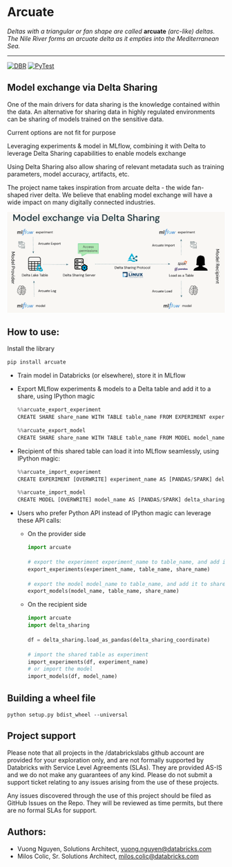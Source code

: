 # Arcuate

*Deltas with a triangular or fan shape are called* **arcuate** *(arc-like) deltas. The Nile River forms an arcuate delta as it empties into the Mediterranean Sea.*
___

[![DBR](https://img.shields.io/badge/DBR-10.4_ML-green)]()
[![PyTest](https://github.com/databricks/arcuate/actions/workflows/pytest.yml/badge.svg?branch=main)](https://github.com/databricks/arcuate/actions/workflows/pytest.yml)

## Model exchange via Delta Sharing

One of the main drivers for data sharing is the knowledge contained within the data. An alternative for sharing data in highly regulated environments can be sharing of models trained on the sensitive data.

Current options are not fit for purpose

Leveraging experiments & model in MLflow, combining it with Delta to leverage Delta Sharing capabilities to enable models exchange

Using Delta Sharing also allow sharing of relevant metadata such as training parameters, model accuracy, artifacts, etc.

The project name takes inspiration from arcuate delta - the wide fan-shaped river delta. We believe that enabling model exchange will have a wide impact on many digitally connected industries.

![How it works](images/model_exchange.png)

## How to use:

Install the library

```python
pip install arcuate
```

- Train model in Databricks (or elsewhere), store it in MLflow
- Export MLflow experiments & models to a Delta table and add it to a share, using IPython magic 
    ```python
    %%arcuate_export_experiment  
    CREATE SHARE share_name WITH TABLE table_name FROM EXPERIMENT experiment_name
    ```

    ```python
    %%arcuate_export_model
    CREATE SHARE share_name WITH TABLE table_name FROM MODEL model_name
    ```
- Recipient of this shared table can load it into MLflow seamlessly, using IPython magic:
    ```python
    %%arcuate_import_experiment
    CREATE EXPERIMENT [OVERWRITE] experiment_name AS [PANDAS/SPARK] delta_sharing_coordinate
    ```

    ```python
    %%arcuate_import_model
    CREATE MODEL [OVERWRITE] model_name AS [PANDAS/SPARK] delta_sharing_coordinate
    ```

- Users who prefer Python API instead of IPython magic can leverage these API calls:

  - On the provider side

    ```python
    import arcuate

    # export the experiment experiment_name to table_name, and add it to share_name
    export_experiments(experiment_name, table_name, share_name)
    
    # export the model model_name to table_name, and add it to share_name
    export_models(model_name, table_name, share_name)    
    ```

  - On the recipient side

    ```python
    import arcuate
    import delta_sharing

    df = delta_sharing.load_as_pandas(delta_sharing_coordinate)
    
    # import the shared table as experiment
    import_experiments(df, experiment_name)
    # or import the model
    import_models(df, model_name)
    ```

## Building a wheel file

```shell
python setup.py bdist_wheel --universal
```
## Project support
Please note that all projects in the /databrickslabs github account are provided for your exploration only, and are not formally supported by Databricks with Service Level Agreements (SLAs). They are provided AS-IS and we do not make any guarantees of any kind. Please do not submit a support ticket relating to any issues arising from the use of these projects.

Any issues discovered through the use of this project should be filed as GitHub Issues on the Repo. They will be reviewed as time permits, but there are no formal SLAs for support.

## Authors:
- Vuong Nguyen, Solutions Architect, <vuong.nguyen@databricks.com>
- Milos Colic, Sr. Solutions Architect, <milos.colic@databricks.com>
